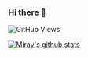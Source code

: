 ### Hi there 👋
![GitHub Views](https://komarev.com/ghpvc/?username=miraytopal&color=db5a6b)




<!--
**miraytopal/miraytopal** is a ✨ _special_ ✨ repository because its `README.md` (this file) appears on your GitHub profile.

Here are some ideas to get you started:

- 🔭 I’m currently working on ...
- 🌱 I’m currently learning ...
- 👯 I’m looking to collaborate on ...
- 🤔 I’m looking for help with ...
- 💬 Ask me about ...
- 📫 How to reach me: ...
- 😄 Pronouns: ...
- ⚡ Fun fact: ...
![Visitor Count](https://profile-counter.glitch.me/{miraytopal}/count.svg)

![Visitor Count](https://profile-counter.glitch.me/{miraytopal}/count.svg)
-->



[![Miray's github stats](https://github-readme-stats.vercel.app/api?username=miraytopal&count_private=true&show_icons=true&theme=radical&hide_rank=false)](https://github.com/miraytopal/github-readme-stats)


